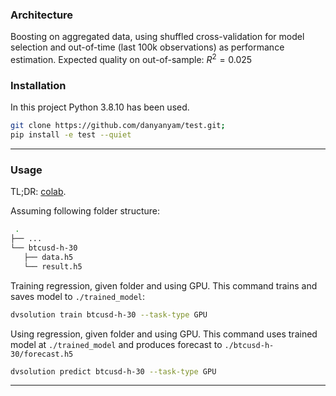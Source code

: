 ### Architecture
Boosting on aggregated data, using shuffled cross-validation for model selection and out-of-time (last 100k observations) as performance estimation. Expected quality on out-of-sample:  $R^2 = 0.025$

### Installation

In this project Python 3.8.10 has been used.

```bash
git clone https://github.com/danyanyam/test.git;
pip install -e test --quiet
```
---
### Usage

TL;DR: [colab](https://colab.research.google.com/drive/167J6yaqFGRiDLkYrYbwPr23M4wsUOtn2?usp=sharing).

Assuming following folder structure:

```bash
 .
├── ...
└── btcusd-h-30
   ├── data.h5
   └── result.h5

```

Training regression, given folder and using GPU. This command trains and
saves model to `./trained_model`:

```bash
dvsolution train btcusd-h-30 --task-type GPU
```

Using regression, given folder and using GPU. This command uses trained
model at `./trained_model` and produces forecast to `./btcusd-h-30/forecast.h5`

```bash
dvsolution predict btcusd-h-30 --task-type GPU
```
---